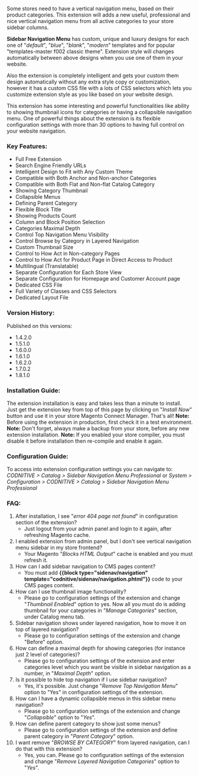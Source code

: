 Some stores need to have a vertical navigation menu, based on their product categories. This extension will adds a new useful, professional and nice vertical navigation menu from all active categories to your store sidebar columns.

**Sidebar Navigation Menu** has custom, unique and luxury designs for each one of "*default*", "*blue*", "*blank*", "*modern*" templates and for popular "templates-master f002 classic theme". Extension style will changes automatically between above designs when you use one of them in your website.

Also the extension is completely intelligent and gets your custom them design automatically without any extra style copy or customization, however it has a custom CSS file with a lots of CSS selectors which lets you customize extension style as you like based on your website design.

This extension has some interesting and powerful functionalities like ability to showing thumbnail icons for categories or having a collapsible navigation menu. One of powerful things about the extension is its flexible configuration settings with more than 30 options to having full control on your website navigation.

### Key Features:
- Full Free Extension
- Search Engine Friendly URLs
- Intelligent Design to Fit with Any Custom Theme
- Compatible with Both Anchor and Non-anchor Categories
- Compatible with Both Flat and Non-flat Catalog Category
- Showing Category Thumbnail
- Collapsible Menus
- Defining Parent Category
- Flexible Block Title
- Showing Products Count
- Column and Block Position Selection
- Categories Maximal Depth
- Control Top Navigation Menu Visibility
- Control Browse by Category in Layered Navigation
- Custom Thumbnail Size
- Control to How Act in Non-category Pages
- Control to How Act for Product Page in Direct Access to Product
- Multilingual (Translatable)
- Separate Configuration for Each Store View
- Separate Configuration for Homepage and Customer Account page
- Dedicated CSS File
- Full Variety of Classes and CSS Selectors
- Dedicated Layout File

### Version History:
Published on this versions:
- 1.4.2.0
- 1.5.1.0
- 1.6.0.0
- 1.6.1.0
- 1.6.2.0
- 1.7.0.2
- 1.8.1.0

### Installation Guide:
The extension installation is easy and takes less than a minute to install.
Just get the extension key from top of this page by clicking on "*Install Now*" button and use it in your store Magento Connect Manager. That's all!
**Note:** Before using the extension in production, first check it in a test environment.
**Note:** Don't forget, always make a backup from your store, before any new extension installation.
**Note:** If you enabled your store compiler, you must disable it before installation then re-compile and enable it again.


### Configuration Guide:
To access into extension configuration settings you can navigate to:
*CODNITIVE > Catalog > Sidebar Navigation Menu Professional*
or
*System > Configuration > CODNITIVE > Catalog > Sidebar Navigation Menu Professional*

### FAQ:
1. After installation, I see "*error 404 page not found*" in configuration section of the extension?
    * Just logout from your admin panel and login to it again, after refreshing Magento cache.
2. I enabled extension from admin panel, but I don't see vertical navigation menu sidebar in my store frontend?
    * Your Magento "*Blocks HTML Output*" cache is enabled and you must refresh it.
3. How can I add sidebar navigation to CMS pages content?
    * You must add **{{block type="sidenav/navigation" template="codnitive/sidenav/navigation.phtml"}}** code to your CMS pages content.
4. How can I use thumbnail image functionality?
    * Please go to configuration settings of the extension and change "*Thumbnail Enabled*" option to yes. Now all you must do is adding thumbnail for your categories in "*Manage Categories*" section, under Catalog menu tab.
5. Sidebar navigation shows under layered navigation, how to move it on top of layered navigation?
    * Please go to configuration settings of the extension and change "Before" option.
6. How can define a maximal depth for showing categories (for instance just 2 level of categories)?
    * Please go to configuration settings of the extension and enter categories level which you want be visible in sidebar navigation as a number, in "*Maximal Depth*" option.
7. Is it possible to hide top navigation if I use sidebar navigation?
    * Yes, it's possible. Just change "*Remove Top Navigation Menu*" option to "Yes" in configuration settings of the extension.
8. How can I have a dynamic collapsible menus in this sidebar menu navigation?
    * Please go to configuration settings of the extension and change "*Collapsible*" option to "*Yes*".
9. How can define parent category to show just some menus?
    * Please go to configuration settings of the extension and define parent category in "*Parent Category*" option.
10. I want remove "*BROWSE BY CATEGORY*" from layered navigation, can I do that with this extension?
    * Yes, you can. Please go to configuration settings of the extension and change "*Remove Layered Navigation Categories*" option to "*Yes*".
